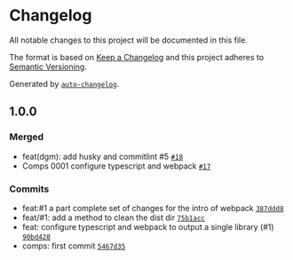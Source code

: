 # Changelog

All notable changes to this project will be documented in this file.

The format is based on [Keep a Changelog](https://keepachangelog.com/en/1.0.0/)
and this project adheres to [Semantic Versioning](https://semver.org/spec/v2.0.0.html).

Generated by [`auto-changelog`](https://github.com/CookPete/auto-changelog).

## 1.0.0

### Merged

- feat(dgm): add husky and commitlint #5 [`#18`](https://github.com/datr-tech/comps/pull/18)
- Comps 0001 configure typescript and webpack [`#17`](https://github.com/datr-tech/comps/pull/17)

### Commits

- feat:#1 a part complete set of changes for the intro of webpack [`387ddd8`](https://github.com/datr-tech/comps/commit/387ddd85ff8add22ce85a272a0be177057880a14)
- feat/#1: add a method to clean the dist dir [`75b1acc`](https://github.com/datr-tech/comps/commit/75b1acc1a1214cce0d4c087b3907f85d350ee3ab)
- feat: configure typescript and webpack to output a single library (#1) [`90bd428`](https://github.com/datr-tech/comps/commit/90bd428adb3389139f0f8f5f4787e0613941fedd)
- comps: first commit [`5467d35`](https://github.com/datr-tech/comps/commit/5467d3517cffaf57111b34684f234a3c07199bd5)
